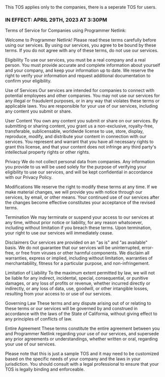 This TOS applies only to the companies, there is a seperate TOS for users.

### IN EFFECT: APRIL 29TH, 2023 AT 3:30PM

Terms of Service for Companies using Programmer Netlink:

Welcome to Programmer Netlink! Please read these terms carefully before using our services. By using our services, you agree to be bound by these terms. If you do not agree with any of these terms, do not use our services.

Eligibility
To use our services, you must be a real company and a real person. You must provide accurate and complete information about yourself and your company, and keep your information up to date. We reserve the right to verify your information and request additional documentation to confirm your eligibility.

Use of Services
Our services are intended for companies to connect with potential employees and other companies. You may not use our services for any illegal or fraudulent purposes, or in any way that violates these terms or applicable laws. You are responsible for your use of our services, including any content you submit or share.

User Content
You own any content you submit or share on our services. By submitting or sharing content, you grant us a non-exclusive, royalty-free, transferable, sublicensable, worldwide license to use, store, display, reproduce, modify, and distribute your content in connection with our services. You represent and warrant that you have all necessary rights to grant this license, and that your content does not infringe any third party's intellectual property rights or other rights.

Privacy
We do not collect personal data from companies. Any information you provide to us will be used solely for the purpose of verifying your eligibility to use our services, and will be kept confidential in accordance with our Privacy Policy.

Modifications
We reserve the right to modify these terms at any time. If we make material changes, we will provide you with notice through our services, by email, or other means. Your continued use of our services after the changes become effective constitutes your acceptance of the revised terms.

Termination
We may terminate or suspend your access to our services at any time, without prior notice or liability, for any reason whatsoever, including without limitation if you breach these terms. Upon termination, your right to use our services will immediately cease.

Disclaimers
Our services are provided on an "as is" and "as available" basis. We do not guarantee that our services will be uninterrupted, error-free, or free from viruses or other harmful components. We disclaim all warranties, express or implied, including without limitation, warranties of merchantability, fitness for a particular purpose, and non-infringement.

Limitation of Liability
To the maximum extent permitted by law, we will not be liable for any indirect, incidental, special, consequential, or punitive damages, or any loss of profits or revenue, whether incurred directly or indirectly, or any loss of data, use, goodwill, or other intangible losses, resulting from your access to or use of our services.

Governing Law
These terms and any dispute arising out of or relating to these terms or our services will be governed by and construed in accordance with the laws of the State of California, without giving effect to any principles of conflicts of law.

Entire Agreement
These terms constitute the entire agreement between you and Programmer Netlink regarding your use of our services, and supersede any prior agreements or understandings, whether written or oral, regarding your use of our services.

Please note that this is just a sample TOS and it may need to be customized based on the specific needs of your company and the laws in your jurisdiction. You should consult with a legal professional to ensure that your TOS is legally binding and enforceable.
